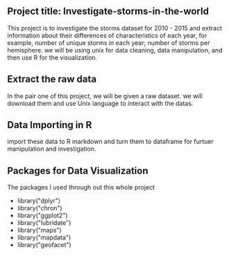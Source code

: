## Project title: Investigate-storms-in-the-world
This project is to investigate the storms dataset for 2010 - 2015 and extract information about their differences of characteristics of each year, for example, number of unique storms in each year; number of storms per hemisphere. we will be using unix for data cleaning, data manipulation, and then use R for the visualization.

## Extract the raw data
In the pair one of this project, we will be given a raw dataset. we will download them and use Unix language to interact with the datas.

## Data Importing in R
import these data to R markdown and turn them to dataframe for furtuer manipulation and investigation.

## Packages for Data Visualization
The packages I used through out this whole project
- library("dplyr")
- library("chron")
- library("ggplot2")
- library("lubridate")
- library("maps")
- library("mapdata")
- library("geofacet")
